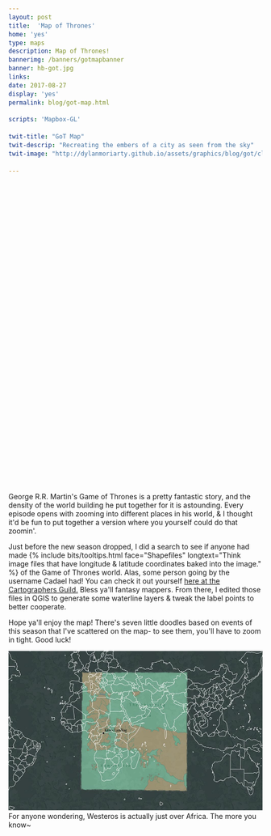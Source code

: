 ```yaml
---
layout: post
title:  'Map of Thrones'
home: 'yes'
type: maps
description: Map of Thrones!
bannerimg: /banners/gotmapbanner
banner: hb-got.jpg
links: 
date: 2017-08-27
display: 'yes'
permalink: blog/got-map.html

scripts: 'Mapbox-GL'

twit-title: "GoT Map"
twit-descrip: "Recreating the embers of a city as seen from the sky"
twit-image: "http://dylanmoriarty.github.io/assets/graphics/blog/got/cloudy.png"

---
```


<style>
  .full-bleed {
    position: relative;
    margin: 1rem 0 0;
    height: 580px;
  }

  .mapstyle {
    width:100%;
    height: 550px;
    position:absolute;
    left:0;
  }

  .mapboxgl-ctrl > button:last-child {
    display: none;
  }

  .scroll-enabler {
    background-color: #efefef;
    padding: 1rem;
    z-index: 9999;
  }
</style>


<div class= "full-bleed">
  <div class="innershadow"></div>
  <div id="gotMap" class="mapstyle"></div>
</div>

<br>


<script>

  mapboxgl.accessToken = 'pk.eyJ1IjoiZ3Rocm9uZXMiLCJhIjoiY2o2dHJhMGVvMGluNzJxcnAzZzRsb3M2bCJ9.kED7UULUxqdsnLpmrMDljA'

  var map = new mapboxgl.Map({
    container: 'gotMap',
    style: 'mapbox://styles/gthrones/cj6trdcl7117f2rqn4xjr211y',
    zoom: 1.8,
    center: [40,5],
  })

  map.on('load', function () {
    map.addControl(new mapboxgl.Navigation({position: 'top-left'}))
    singSong()
  })

  var clockTick = 0,
      clockCycle = 0,
      noteOne = 1,
      noteTwo = 0,
      noteThree = 0,
      noteFour = 0

  function barOfMusic(one, two, three, four) {
    noteOne = one
    noteTwo = two
    noteThree = three
    noteFour = four
  }

  function singSong() {
    var bard = setInterval(function () {
      clockTick++
      clockCycle++

      if(clockCycle === 200) {
        map.setPaintProperty('song-1', 'icon-opacity', 0)
        map.setPaintProperty('song-2', 'icon-opacity', 0)
        map.setPaintProperty('song-3', 'icon-opacity', 0)
        map.setPaintProperty('song-4', 'icon-opacity', 0)
        clearInterval(bard)
        return
      }

      if (clockTick === 1) {
        barOfMusic(0.5, 0.2, 0, 0)
      } else if (clockTick === 2) {
        barOfMusic(0, 1, 0, 0)
      } else if (clockTick === 3) {
        barOfMusic(0,0.5, 0.2, 0)
      } else if (clockTick === 4) {
        barOfMusic(0,0,1,0)
      } else if (clockTick === 5) {
        barOfMusic(0,0,0.5, 0.2)
      } else if (clockTick === 6) {
        barOfMusic(0,0,0,1)
      } else if (clockTick === 7) {
        barOfMusic(0.2,0,0,0.5)
      } else if (clockTick === 8) {
        barOfMusic(1,0,0,0)
        clockTick = 0
      }

      map.setPaintProperty('song-1', 'icon-opacity', noteOne)
      map.setPaintProperty('song-2', 'icon-opacity', noteTwo)
      map.setPaintProperty('song-3', 'icon-opacity', noteThree)
      map.setPaintProperty('song-4', 'icon-opacity', noteFour)
    }, 200)
  }

</script>

George R.R. Martin's Game of Thrones is a pretty fantastic story, and the density of the world building he put together for it is astounding. Every episode opens with zooming into different places in his world, & I thought it'd be fun to put together a version where you yourself could do that zoomin'.

Just before the new season dropped, I did a search to see if anyone had made {% include bits/tooltips.html face="Shapefiles" longtext="Think image files that have longitude & latitude coordinates baked into the image." %} of the Game of Thrones world. Alas, some person going by the username Cadael had! You can check it out yourself <a href="https://www.cartographersguild.com/showthread.php?t=30472" target="_blank">here at the Cartographers Guild.</a> Bless ya'll fantasy mappers. From there, I edited those files in QGIS to generate some waterline layers & tweak the label points to better cooperate.

Hope ya'll enjoy the map! There's seven little doodles based on events of this season that I've scattered on the map- to see them, you'll have to zoom in tight. Good luck!

<div class="images smaller-image">
  <img src="../assets/graphics/blog/got/overlay.jpg">
  <figcaption>For anyone wondering, Westeros is actually just over Africa. The more you know~</figcaption>
</div>
